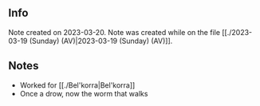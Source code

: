 ## Info
Note created on 2023-03-20.
Note was created while on the file [[./2023-03-19 (Sunday) (AV)|2023-03-19 (Sunday) (AV)]].
## Notes
- Worked for [[./Bel'korra|Bel'korra]]
- Once a drow, now the worm that walks
